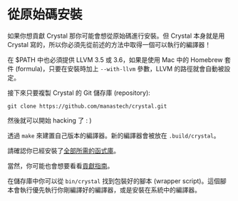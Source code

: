 # 從原始碼安裝

如果你想貢獻 Crystal 那你可能會想從原始碼進行安裝。但 Crystal 本身就是用 Crystal 寫的，所以你必須先從前述的方法中取得一個可以執行的編譯器！

在 $PATH 中也必須提供 LLVM 3.5 或 3.6，如果是使用 Mac 中的 Homebrew 套件 (formula)，只要在安裝時加上 `--with-llvm` 參數，LLVM 的路徑就會自動被設定。

接下來只要複製 Crystal 的 Git 儲存庫 (repository):

```
git clone https://github.com/manastech/crystal.git
```

然後就可以開始 hacking 了 : )

透過 `make` 來建置自己版本的編譯器。新的編譯器會被放在 `.build/crystal`。

請確認你已經安裝了[全部所需的函式庫](https://github.com/manastech/crystal/wiki/All-required-libraries)。

當然，你可能也會想要看看[貢獻指南](https://github.com/manastech/crystal/blob/master/Contributing.md)。

在儲存庫中你可以從 `bin/crystal` 找到包裝好的腳本 (wrapper script)。這個腳本會執行優先執行你剛編譯好的編譯器，或是安裝在系統中的編譯器。
